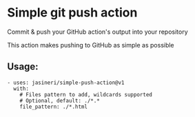 # Simple git push action
Commit & push your GitHub action's output into your repository

This action makes pushing to GitHub as simple as possible

## Usage:
    - uses: jasineri/simple-push-action@v1
      with:
        # Files pattern to add, wildcards supported
        # Optional, default: ./*.*
        file_pattern: ./*.html